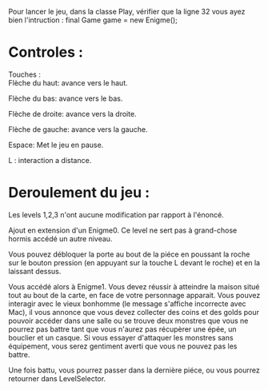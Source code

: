 

Pour lancer le jeu, dans la classe Play, vérifier que
la ligne 32 
vous ayez bien l'intruction : 
final Game game = new Enigme();


# Controles :                               

Touches :                           
Flèche du haut:                             avance vers le haut.

Flèche du bas:                               avance vers le bas.

Flèche de droite:                            avance vers la droite.

Flèche de gauche:                            avance vers la gauche.

Espace:                                      Met le jeu en pause.

L :                                          interaction a distance.




# Deroulement du jeu :

Les levels 1,2,3 n'ont aucune modification par 
rapport à l'énoncé.

Ajout en extension d'un Enigme0. Ce level ne sert 
pas à grand-chose 
hormis accédé un autre niveau.

Vous pouvez débloquer la porte au bout de la 
piéce en poussant la 
roche sur le bouton pression (en appuyant sur la 
touche L devant le 
roche) et en la laissant dessus. 

Vous accédé alors à Enigme1. Vous devez réussir 
à atteindre la 
maison situé tout au bout de la carte, en face de 
votre 
personnage apparait.  Vous pouvez interagir avec 
le vieux bonhomme 
(le message s'affiche incorrecte avec Mac), il vous 
annonce que vous 
devez collecter des coins et des golds pour pouvoir 
accéder dans une 
salle ou se trouve deux monstres que vous ne 
pourrez pas battre tant 
que vous n'aurez pas récupèrer une épée, un 
bouclier et un casque.
Si vous essayer d'attaquer les monstres sans 
équipement, vous serez 
gentiment averti que vous ne pouvez pas les 
battre.

Une fois battu, vous pourrez passer dans la 
dernière piéce, ou vous 
pourrez retourner dans LevelSelector. 



























